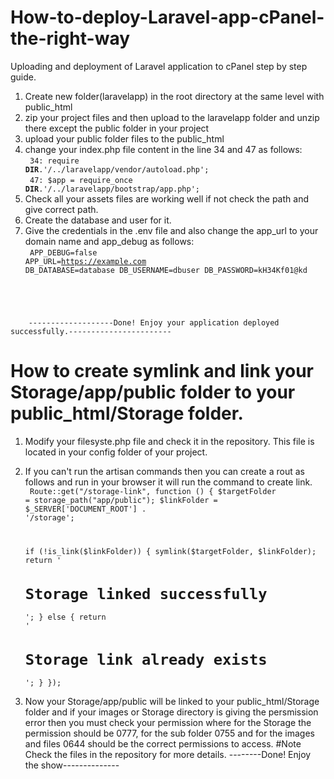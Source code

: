 # How-to-deploy-Laravel-app-cPanel-the-right-way
Uploading and deployment of Laravel application to cPanel step by step guide.
1. Create new folder(laravelapp) in the root directory at the same level with public_html<br>
2. zip your project files and then upload to the laravelapp folder and unzip there except the public folder in your project
3. upload your public folder files to the public_html
4. change your index.php file content in the line 34 and 47 as follows:<br>
<code> 34:  require __DIR__.'/../laravelapp/vendor/autoload.php';</code><br>
<code> 47: $app = require_once __DIR__.'/../laravelapp/bootstrap/app.php';</code><br>
5. Check all your assets files are working well if not check the path and give correct path.
6. Create the database and user for it.
7. Give the credentials in the .env file and also change the app_url to your domain name and app_debug as follows: <br>
<code> APP_DEBUG=false
APP_URL=https://example.com 
DB_DATABASE=database
DB_USERNAME=dbuser
DB_PASSWORD=kH34Kf01@kd

 </code>

        -------------------Done! Enjoy your application deployed successfully.-----------------------
# How to create symlink and link your Storage/app/public folder to your public_html/Storage folder.
1. Modify your filesyste.php file and check it in the repository. This file is located in your config folder of your project.<br>
2. If you can't run the artisan commands then you can create a rout as follows and run in your browser it will run the command to create link.<br>
<code> Route::get("/storage-link", function () {
    $targetFolder = storage_path("app/public");
    $linkFolder = $_SERVER['DOCUMENT_ROOT'] . '/storage';

    if (!is_link($linkFolder)) {
        symlink($targetFolder, $linkFolder);
        return '<h1>Storage linked successfully</h1>';
    } else {
        return '<h1>Storage link already exists</h1>';
    }
});     </code>

3. Now your Storage/app/public will be linked to your public_html/Storage folder and if your images or Storage directory is giving the persmission error then you must check your permission where for the Storage the permission should be 0777, for the sub folder 0755 and for the images and files 0644 should be the correct permissions to access.
   #Note
Check the files in the repository for more details.
   --------Done! Enjoy the show-------------- 
